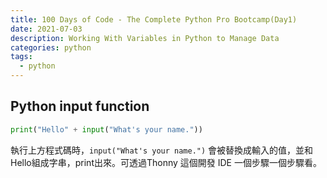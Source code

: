 ```yaml
---
title: 100 Days of Code - The Complete Python Pro Bootcamp(Day1)
date: 2021-07-03
description: Working With Variables in Python to Manage Data
categories: python
tags: 
  - python
---
```


## Python input function
``` python
print("Hello" + input("What's your name."))
```

執行上方程式碼時，`input("What's your name.")` 會被替換成輸入的值，並和Hello組成字串，print出來。可透過Thonny 這個開發 IDE 一個步驟一個步驟看。